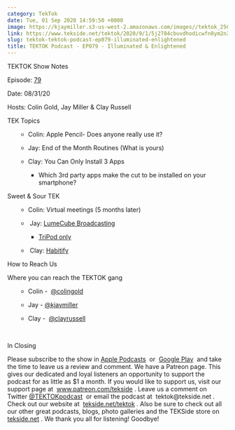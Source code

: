 ```yaml
---
category: TekTok
date: Tue, 01 Sep 2020 14:59:50 +0000
image: https://kjaymiller.s3-us-west-2.amazonaws.com/images//tektok_256.jpeg
link: https://www.tekside.net/tektok/2020/9/1/5j2784cbuvdhodicwfn8ym2n2sfmvf
slug: tektok-tektok-podcast-ep079-illuminated-enlightened
title: TEKTOK Podcast - EP079 - Illuminated & Enlightened
---
```


<p class="">TEKTOK Show Notes</p><p class="">Episode: <a href="http://tekside.net/tektok?format=rss"><span>79</span></a></p><p class="">Date: 08/31/20</p><p class="">Hosts: Colin Gold, Jay Miller &amp; Clay Russell</p><p class=""></p><p class="">TEK Topics</p><ul><ul><li><p class="">Colin: Apple Pencil- Does anyone really use it?</p></li><li><p class="">Jay: End of the Month Routines (What is yours)&nbsp;</p></li><li><p class="">Clay: You Can Only Install 3 Apps</p><ul><li><p class="">Which 3rd party apps make the cut to be installed on your smartphone?</p></li></ul></li></ul></ul><p class=""></p><p class="">Sweet &amp; Sour TEK</p><ul><ul><li><p class="">Colin: Virtual meetings (5 months later)</p></li><li><p class="">&nbsp;Jay: <a href="https://lumecube.com/collections/shop-all/products/broadcast-lighting-kit"><span>LumeCube Broadcasting</span></a></p><ul><li><p class=""><a href="https://lumecube.com/collections/shop-all/products/telepod-streamer-stand-and-tripod"><span>TriPod only</span></a></p></li></ul></li><li><p class="">&nbsp;Clay: <a href="https://apps.apple.com/us/app/habitify-habit-tracker/id1111447047"><span>Habitify</span></a></p></li></ul></ul><p class=""></p><p class="">How to Reach Us</p><p class="">Where you can reach the TEKTOK gang</p><ul><ul><li><p class="">Colin -&nbsp; <a href="http://twitter.com/colingold"><span>@colingold</span></a>&nbsp;</p></li><li><p class="">Jay - <a href="http://twitter.com/kjaymiller"><span>@kjaymiller</span></a></p></li><li><p class="">Clay -&nbsp; <a href="http://twitter.com/clayrussell"><span>@clayrussell</span></a>&nbsp;&nbsp;</p></li></ul></ul><p class=""><br /></p><p class="">In Closing</p><p class="">Please subscribe to the show in <a href="https://podcasts.apple.com/us/podcast/tektok-podcast/id875056387"><span>Apple Podcasts</span></a>&nbsp; or&nbsp; <a href="https://goo.gl/app/playmusic?ibi=com.google.PlayMusic&amp;isi=691797987&amp;ius=googleplaymusic&amp;link=https://play.google.com/music/m/Ifbau5sq4uurrg4hifug5oacshq?t%3DTEKTOK_Podcast_-_The_TEKSide_Network"><span>Google Play</span></a>&nbsp; and take the time to leave us a review and comment. We have a Patreon page. This gives our dedicated and loyal listeners an opportunity to support the podcast for as little as $1 a month. If you would like to support us, visit our support page at&nbsp; <a href="http://www.patreon.com/tekside"><span>www.patreon.com/tekside</span></a> . Leave us a comment on Twitter <a href="http://twitter.com/%23!/TEKTOKpodcast"><span>@TEKTOKpodcast</span></a>&nbsp; or email the podcast at&nbsp; <span>tektok@tekside.net</span> . Check out our website at&nbsp; <a href="http://tekside.net/tektok/"><span>tekside.net/tektok</span></a> . Also be sure to check out all our other great podcasts, blogs, photo galleries and the TEKSide store on&nbsp; <a href="http://tekside.net/"><span>tekside.net</span></a> . We thank you all for listening! Goodbye!</p>